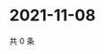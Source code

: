 # 2021-11-08

共 0 条

<!-- BEGIN WEIBO -->
<!-- 最后更新时间 Mon Nov 08 2021 04:14:28 GMT+0800 (China Standard Time) -->

<!-- END WEIBO -->
